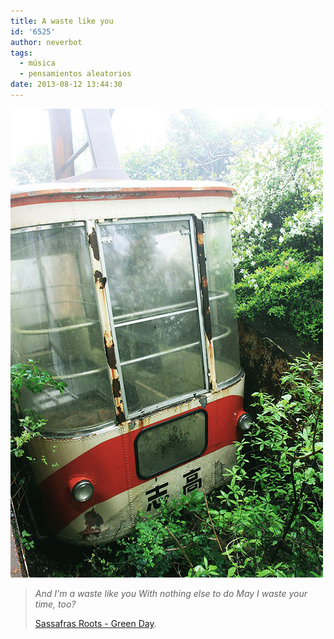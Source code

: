 ```yaml
---
title: A waste like you
id: '6525'
author: neverbot
tags:
  - música
  - pensamientos aleatorios
date: 2013-08-12 13:44:30
---
```


[![](./a-waste-like-you/tumblr_mmskirKg8z1qz53fbo1_500.jpg)](http://7dan.tumblr.com/post/50419962256/abandoned-aerial-tramway-a-station-and-gondola)

> _And I'm a waste like you_ _With nothing else to do_ _May I waste your time, too?_
> 
> [Sassafras Roots - Green Day](http://www.goear.com/listen/4758afb/sassafras-roots-green-day).